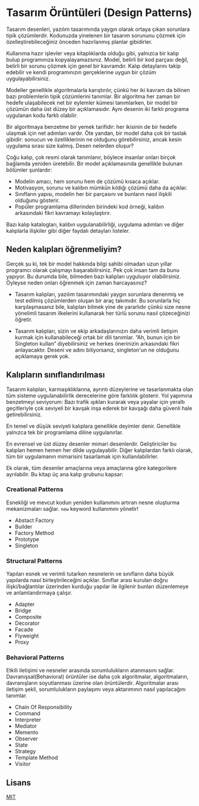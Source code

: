 # Tasarım Örüntüleri (Design Patterns)

Tasarım desenleri, yazılım tasarımında yaygın olarak ortaya çıkan sorunlara tipik çözümlerdir. Kodunuzda yinelenen bir tasarım sorununu çözmek için özelleştirebileceğiniz önceden hazırlanmış planlar gibidirler.

Kullanıma hazır işlevler veya kitaplıklarda olduğu gibi, yalnızca bir kalıp bulup programınıza kopyalayamazsınız. Model, belirli bir kod parçası değil, belirli bir sorunu çözmek için genel bir kavramdır. Kalıp detaylarını takip edebilir ve kendi programınızın gerçeklerine uygun bir çözüm uygulayabilirsiniz.

Modeller genellikle algoritmalarla karıştırılır, çünkü her iki kavram da bilinen bazı problemlerin tipik çözümlerini tanımlar. Bir algoritma her zaman bir hedefe ulaşabilecek net bir eylemler kümesi tanımlarken, bir model bir çözümün daha üst düzey bir açıklamasıdır. Aynı desenin iki farklı programa uygulanan kodu farklı olabilir.

Bir algoritmaya benzetme bir yemek tarifidir: her ikisinin de bir hedefe ulaşmak için net adımları vardır. Öte yandan, bir model daha çok bir taslak gibidir: sonucun ve özelliklerinin ne olduğunu görebilirsiniz, ancak kesin uygulama sırası size kalmış.
Desen nelerden oluşur?

Çoğu kalıp, çok resmi olarak tanımlanır, böylece insanlar onları birçok bağlamda yeniden üretebilir. Bir model açıklamasında genellikle bulunan bölümler şunlardır:

- Modelin amacı, hem sorunu hem de çözümü kısaca açıklar.
- Motivasyon, sorunu ve kalıbın mümkün kıldığı çözümü daha da açıklar.
- Sınıfların yapısı, modelin her bir parçasını ve bunların nasıl ilişkili olduğunu gösterir.
- Popüler programlama dillerinden birindeki kod örneği, kalıbın arkasındaki fikri kavramayı kolaylaştırır.

Bazı kalıp katalogları, kalıbın uygulanabilirliği, uygulama adımları ve diğer kalıplarla ilişkiler gibi diğer faydalı detayları listeler.

## Neden kalıpları öğrenmeliyim?

Gerçek şu ki, tek bir model hakkında bilgi sahibi olmadan uzun yıllar programcı olarak çalışmayı başarabilirsiniz. Pek çok insan tam da bunu yapıyor. Bu durumda bile, bilmeden bazı kalıpları uyguluyor olabilirsiniz. Öyleyse neden onları öğrenmek için zaman harcayasınız?

- Tasarım kalıpları, yazılım tasarımındaki yaygın sorunlara denenmiş ve test edilmiş çözümlerden oluşan bir araç takımıdır. Bu sorunlarla hiç karşılaşmasanız bile, kalıpları bilmek yine de yararlıdır çünkü size nesne yönelimli tasarım ilkelerini kullanarak her türlü sorunu nasıl çözeceğinizi öğretir.

- Tasarım kalıpları, sizin ve ekip arkadaşlarınızın daha verimli iletişim kurmak için kullanabileceği ortak bir dili tanımlar. “Ah, bunun için bir Singleton kullan” diyebilirsiniz ve herkes önerinizin arkasındaki fikri anlayacaktır. Deseni ve adını biliyorsanız, singleton'un ne olduğunu açıklamaya gerek yok.

## Kalıpların sınıflandırılması

Tasarım kalıpları, karmaşıklıklarına, ayrıntı düzeylerine ve tasarlanmakta olan tüm sisteme uygulanabilirlik derecelerine göre farklılık gösterir. Yol yapımına benzetmeyi seviyorum: Bazı trafik ışıkları kurarak veya yayalar için yeraltı geçitleriyle çok seviyeli bir kavşak inşa ederek bir kavşağı daha güvenli hale getirebilirsiniz.

En temel ve düşük seviyeli kalıplara genellikle deyimler denir. Genellikle yalnızca tek bir programlama diline uygulanırlar.

En evrensel ve üst düzey desenler mimari desenlerdir. Geliştiriciler bu kalıpları hemen hemen her dilde uygulayabilir. Diğer kalıplardan farklı olarak, tüm bir uygulamanın mimarisini tasarlamak için kullanılabilirler.

Ek olarak, tüm desenler amaçlarına veya amaçlarına göre kategorilere ayrılabilir. Bu kitap üç ana kalıp grubunu kapsar:

### Creational Patterns

Esnekliği ve mevcut kodun yeniden kullanımını artıran nesne oluşturma mekanizmaları sağlar. `new` keyword kullanımını yönetir!

- Abstact Factory
- Builder
- Factory Method
- Prototype
- Singleton

### Structural Patterns

Yapıları esnek ve verimli tutarken nesnelerin ve sınıfların daha büyük yapılarda nasıl birleştirileceğini açıklar. Sınıflar arası kurulan doğru ilişki/bağlantılar üzerinden kurduğu yapılar ile ilgilenir bunları düzenlemeye ve anlamlandırmaya çalışır.

- Adapter
- Bridge
- Composite
- Decorator
- Facade
- Flyweight
- Proxy

### Behavioral Patterns

Etkili iletişimi ve nesneler arasında sorumlulukların atanmasını sağlar. Davranışsal(Behavioral) örüntüler ise daha çok algoritmalar, algoritmaların, davranışların soyutlanması üzerine olan örüntülerdir. Algoritmalar arası iletişim şekli, sorumlulukların paylaşımı veya aktarımının nasıl yapılacağını tanımlar.

- Chain Of Responsibility
- Command
- Interpreter
- Mediator
- Memento
- Observer
- State
- Strategy
- Template Method
- Visitor

## Lisans

[MIT](https://choosealicense.com/licenses/mit/)
